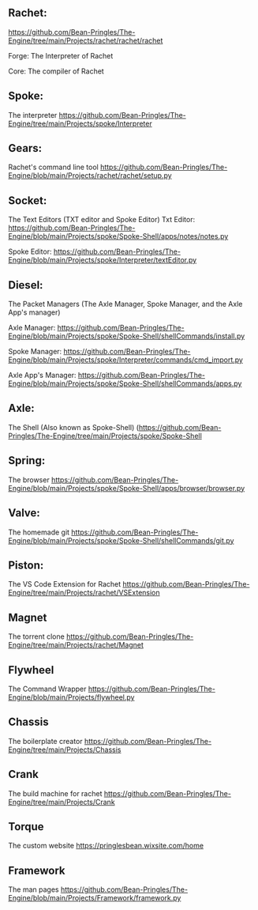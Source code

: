 ## Rachet:
https://github.com/Bean-Pringles/The-Engine/tree/main/Projects/rachet/rachet/rachet

Forge:
The Interpreter of Rachet

Core:
The compiler of Rachet

## Spoke:
The interpreter 
https://github.com/Bean-Pringles/The-Engine/tree/main/Projects/spoke/Interpreter

## Gears:
Rachet's command line tool
https://github.com/Bean-Pringles/The-Engine/blob/main/Projects/rachet/rachet/setup.py

## Socket:
The Text Editors (TXT editor and Spoke Editor)
Txt Editor:
https://github.com/Bean-Pringles/The-Engine/blob/main/Projects/spoke/Spoke-Shell/apps/notes/notes.py

Spoke Editor:
https://github.com/Bean-Pringles/The-Engine/blob/main/Projects/spoke/Interpreter/textEditor.py

## Diesel:
The Packet Managers (The Axle Manager, Spoke Manager, and the Axle App's manager)

Axle Manager:
https://github.com/Bean-Pringles/The-Engine/blob/main/Projects/spoke/Spoke-Shell/shellCommands/install.py

Spoke Manager:
https://github.com/Bean-Pringles/The-Engine/blob/main/Projects/spoke/Interpreter/commands/cmd_import.py

Axle App's Manager:
https://github.com/Bean-Pringles/The-Engine/blob/main/Projects/spoke/Spoke-Shell/shellCommands/apps.py

## Axle:
The Shell (Also known as Spoke-Shell)
(https://github.com/Bean-Pringles/The-Engine/tree/main/Projects/spoke/Spoke-Shell

## Spring:
The browser
https://github.com/Bean-Pringles/The-Engine/blob/main/Projects/spoke/Spoke-Shell/apps/browser/browser.py

## Valve:
The homemade git
https://github.com/Bean-Pringles/The-Engine/blob/main/Projects/spoke/Spoke-Shell/shellCommands/git.py

## Piston:
The VS Code Extension for Rachet
https://github.com/Bean-Pringles/The-Engine/tree/main/Projects/rachet/VSExtension

## Magnet
The torrent clone
https://github.com/Bean-Pringles/The-Engine/tree/main/Projects/rachet/Magnet

## Flywheel
The Command Wrapper
https://github.com/Bean-Pringles/The-Engine/blob/main/Projects/flywheel.py

## Chassis
The boilerplate creator
https://github.com/Bean-Pringles/The-Engine/tree/main/Projects/Chassis

## Crank
The build machine for rachet
https://github.com/Bean-Pringles/The-Engine/tree/main/Projects/Crank

## Torque
The custom website
https://pringlesbean.wixsite.com/home

## Framework
The man pages
https://github.com/Bean-Pringles/The-Engine/blob/main/Projects/Framework/framework.py
